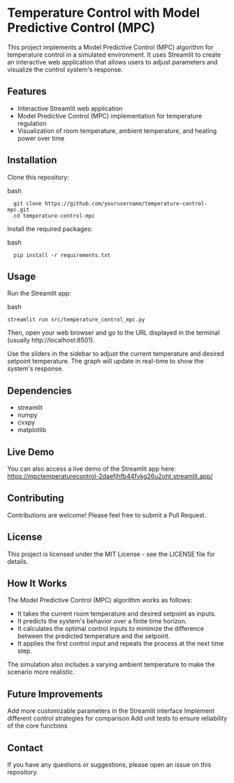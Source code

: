 # Temperature Control with Model Predictive Control (MPC)

This project implements a Model Predictive Control (MPC) algorithm for temperature control in a simulated environment. It uses Streamlit to create an interactive web application that allows users to adjust parameters and visualize the control system's response.

## Features

- Interactive Streamlit web application
- Model Predictive Control (MPC) implementation for temperature regulation
- Visualization of room temperature, ambient temperature, and heating power over time

## Installation

Clone this repository:

  bash

      git clone https://github.com/yourusername/temperature-control-mpc.git
      cd temperature-control-mpc

Install the required packages:

  bash
  
      pip install -r requirements.txt


## Usage

Run the Streamlit app:
 
 bash

    streamlit run src/temperature_control_mpc.py

Then, open your web browser and go to the URL displayed in the terminal (usually http://localhost:8501).

Use the sliders in the sidebar to adjust the current temperature and desired setpoint temperature. The graph will update in real-time to show the system's response.

## Dependencies

- streamlit
- numpy
- cvxpy
- matplotlib

## Live Demo

You can also access a live demo of the Streamlit app here: https://mpctemperaturecontrol-2daefjhfb44fvkg26u2oht.streamlit.app/

## Contributing

Contributions are welcome! Please feel free to submit a Pull Request.

## License
This project is licensed under the MIT License - see the LICENSE file for details.

## How It Works
The Model Predictive Control (MPC) algorithm works as follows:


- It takes the current room temperature and desired setpoint as inputs.
- It predicts the system's behavior over a finite time horizon.
- It calculates the optimal control inputs to minimize the difference between the predicted temperature and the setpoint.
- It applies the first control input and repeats the process at the next time step.

The simulation also includes a varying ambient temperature to make the scenario more realistic.

## Future Improvements

Add more customizable parameters in the Streamlit interface
Implement different control strategies for comparison
Add unit tests to ensure reliability of the core functions

## Contact
If you have any questions or suggestions, please open an issue on this repository.
